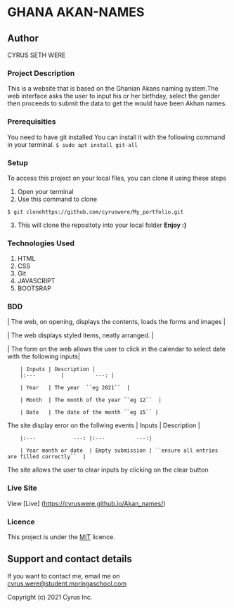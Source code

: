 # GHANA AKAN-NAMES

## Author
CYRUS SETH WERE

### Project Description
This is a website that is based on the Ghanian Akans naming system.The web interface asks the user to input his or her birthday, select the gender then proceeds to submit the data to get the would have been Akhan names.


### Prerequisities
You need to have git installed
You can install it with the following command in your terminal.
`$ sudo apt install git-all`

### Setup
To access this project on your local files, you can clone it using these steps
1. Open your terminal
2. Use this command to clone 
```
$ git clonehttps://github.com/cyruswere/My_portfolio.git
```
3. This will clone the repositoty into your local folder
 __Enjoy :)__

### Technologies Used
1. HTML
2. CSS
3. Git
4. JAVASCRIPT
5. BOOTSRAP

### BDD
| The web, on opening, displays the contents, loads the forms and images |

| The web displays styled items, neatly arranged. |

| The form on the web allows the user to click in the calendar to select date with the following inputs|

        | Inputs | Description |
        |:---        |          ---: |

        | Year   | The year  ``eg 2021``  |

        | Month  | The month of the year ``eg 12``  |

        | Date   | The date of the month ``eg 15`` |

The site display error on the follwing events
        | Inputs              | Description      |

        |:---            ---: |:---          ---:|

        | Year month or date  | Empty submission | ``ensure all entries are filled correctly``  |
        
The site allows the user to clear inputs by clicking on the clear button
    

### Live Site
View [Live] (https://cyruswere.github.io/Akan_names/)

### Licence
This project is under the  [MIT](LICENSE) licence.
## Support and contact details
If you want to contact me, email me on cyrus.were@student.moringaschool.com

Copyright (c) 2021 Cyrus Inc.
